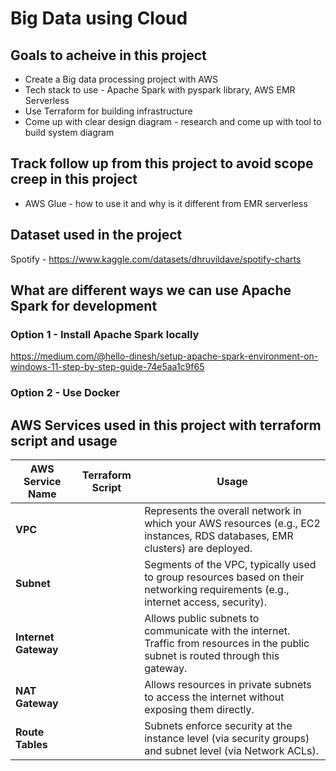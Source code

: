 # Big Data using Cloud

## Goals to acheive in this project
* Create a Big data processing project with AWS
* Tech stack to use - Apache Spark with pyspark library, AWS EMR Serverless
* Use Terraform for building infrastructure
* Come up with clear design diagram - research and come up with tool to build system diagram

## Track follow up from this project to avoid scope creep in this project
* AWS Glue - how to use it and why is it different from EMR serverless 

## Dataset used in the project
Spotify - https://www.kaggle.com/datasets/dhruvildave/spotify-charts 

## What are different ways we can use Apache Spark for development
### Option 1 - Install Apache Spark locally
https://medium.com/@hello-dinesh/setup-apache-spark-environment-on-windows-11-step-by-step-guide-74e5aa1c9f65 

### Option 2 - Use Docker 

## AWS Services used in this project with terraform script and usage


| **AWS Service Name** | **Terraform Script** | **Usage** |
|-----------------------|----------------------|-----------|
| **VPC**              |                      | Represents the overall network in which your AWS resources (e.g., EC2 instances, RDS databases, EMR clusters) are deployed. |
| **Subnet**           |                      | Segments of the VPC, typically used to group resources based on their networking requirements (e.g., internet access, security). |
| **Internet Gateway** |                      | Allows public subnets to communicate with the internet. Traffic from resources in the public subnet is routed through this gateway. |
| **NAT Gateway** | | Allows resources in private subnets to access the internet without exposing them directly. |
| **Route Tables** | | Subnets enforce security at the instance level (via security groups) and subnet level (via Network ACLs). |

